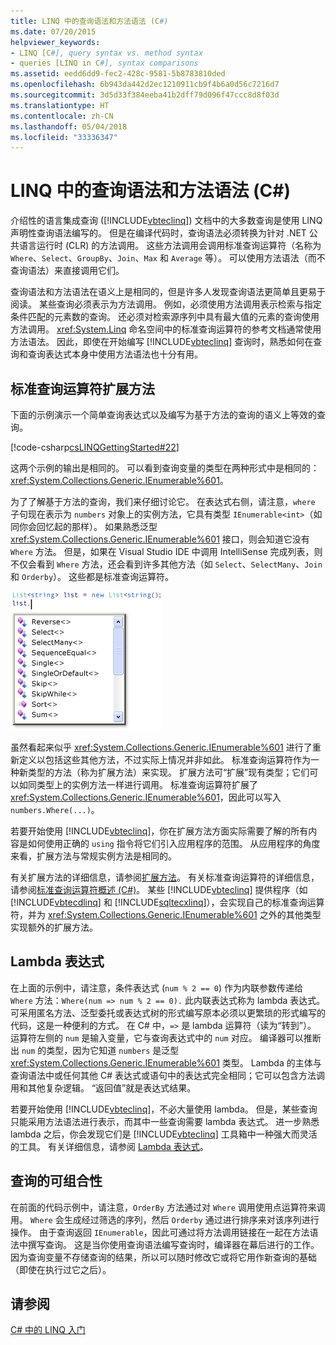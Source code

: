 ```yaml
---
title: LINQ 中的查询语法和方法语法 (C#)
ms.date: 07/20/2015
helpviewer_keywords:
- LINQ [C#], query syntax vs. method syntax
- queries [LINQ in C#], syntax comparisons
ms.assetid: eedd6dd9-fec2-428c-9581-5b8783810ded
ms.openlocfilehash: 6b943da442d2ec1210911cb9f4b6a0d56c7216d7
ms.sourcegitcommit: 3d5d33f384eeba41b2dff79d096f47ccc8d8f03d
ms.translationtype: HT
ms.contentlocale: zh-CN
ms.lasthandoff: 05/04/2018
ms.locfileid: "33336347"
---
```

# <a name="query-syntax-and-method-syntax-in-linq-c"></a>LINQ 中的查询语法和方法语法 (C#)
介绍性的语言集成查询 ([!INCLUDE[vbteclinq](~/includes/vbteclinq-md.md)]) 文档中的大多数查询是使用 LINQ 声明性查询语法编写的。 但是在编译代码时，查询语法必须转换为针对 .NET 公共语言运行时 (CLR) 的方法调用。 这些方法调用会调用标准查询运算符（名称为 `Where`、`Select`、`GroupBy`、`Join`、`Max` 和 `Average` 等）。 可以使用方法语法（而不查询语法）来直接调用它们。  
  
 查询语法和方法语法在语义上是相同的，但是许多人发现查询语法更简单且更易于阅读。 某些查询必须表示为方法调用。 例如，必须使用方法调用表示检索与指定条件匹配的元素数的查询。 还必须对检索源序列中具有最大值的元素的查询使用方法调用。 <xref:System.Linq> 命名空间中的标准查询运算符的参考文档通常使用方法语法。 因此，即使在开始编写 [!INCLUDE[vbteclinq](~/includes/vbteclinq-md.md)] 查询时，熟悉如何在查询和查询表达式本身中使用方法语法也十分有用。  
  
## <a name="standard-query-operator-extension-methods"></a>标准查询运算符扩展方法  
 下面的示例演示一个简单查询表达式以及编写为基于方法的查询的语义上等效的查询。  
  
 [!code-csharp[csLINQGettingStarted#22](../../../../csharp/programming-guide/concepts/linq/codesnippet/CSharp/query-syntax-and-method-syntax-in-linq_1.cs)]  
  
 这两个示例的输出是相同的。 可以看到查询变量的类型在两种形式中是相同的：<xref:System.Collections.Generic.IEnumerable%601>。  
  
 为了了解基于方法的查询，我们来仔细讨论它。 在表达式右侧，请注意，`where` 子句现在表示为 `numbers` 对象上的实例方法，它具有类型 `IEnumerable<int>`（如同你会回忆起的那样）。 如果熟悉泛型 <xref:System.Collections.Generic.IEnumerable%601> 接口，则会知道它没有 `Where` 方法。 但是，如果在 Visual Studio IDE 中调用 IntelliSense 完成列表，则不仅会看到 `Where` 方法，还会看到许多其他方法（如 `Select`、`SelectMany`、`Join` 和 `Orderby`）。 这些都是标准查询运算符。  
  
 ![Intellisense 中的标准查询运算符](../../../../csharp/programming-guide/concepts/linq/media/standardqueryops.png "StandardQueryOps")  
  
 虽然看起来似乎 <xref:System.Collections.Generic.IEnumerable%601> 进行了重新定义以包括这些其他方法，不过实际上情况并非如此。 标准查询运算符作为一种新类型的方法（称为扩展方法）来实现。 扩展方法可“扩展”现有类型；它们可以如同类型上的实例方法一样进行调用。 标准查询运算符扩展了 <xref:System.Collections.Generic.IEnumerable%601>，因此可以写入 `numbers.Where(...)`。  
  
 若要开始使用 [!INCLUDE[vbteclinq](~/includes/vbteclinq-md.md)]，你在扩展方法方面实际需要了解的所有内容是如何使用正确的 `using` 指令将它们引入应用程序的范围。 从应用程序的角度来看，扩展方法与常规实例方法是相同的。  
  
 有关扩展方法的详细信息，请参阅[扩展方法](../../../../csharp/programming-guide/classes-and-structs/extension-methods.md)。 有关标准查询运算符的详细信息，请参阅[标准查询运算符概述 (C#)](../../../../csharp/programming-guide/concepts/linq/standard-query-operators-overview.md)。 某些 [!INCLUDE[vbteclinq](~/includes/vbteclinq-md.md)] 提供程序（如 [!INCLUDE[vbtecdlinq](~/includes/vbtecdlinq-md.md)] 和 [!INCLUDE[sqltecxlinq](~/includes/sqltecxlinq-md.md)]），会实现自己的标准查询运算符，并为 <xref:System.Collections.Generic.IEnumerable%601> 之外的其他类型实现额外的扩展方法。  
  
## <a name="lambda-expressions"></a>Lambda 表达式  
 在上面的示例中，请注意，条件表达式 (`num % 2 == 0`) 作为内联参数传递给 `Where` 方法：`Where(num => num % 2 == 0).` 此内联表达式称为 lambda 表达式。 可采用匿名方法、泛型委托或表达式树的形式编写原本必须以更繁琐的形式编写的代码，这是一种便利的方式。 在 C# 中，`=>` 是 lambda 运算符（读为“转到”）。 运算符左侧的 `num` 是输入变量，它与查询表达式中的 `num` 对应。 编译器可以推断出 `num` 的类型，因为它知道 `numbers` 是泛型 <xref:System.Collections.Generic.IEnumerable%601> 类型。 Lambda 的主体与查询语法中或任何其他 C# 表达式或语句中的表达式完全相同；它可以包含方法调用和其他复杂逻辑。 “返回值”就是表达式结果。  
  
 若要开始使用 [!INCLUDE[vbteclinq](~/includes/vbteclinq-md.md)]，不必大量使用 lambda。 但是，某些查询只能采用方法语法进行表示，而其中一些查询需要 lambda 表达式。 进一步熟悉 lambda 之后，你会发现它们是 [!INCLUDE[vbteclinq](~/includes/vbteclinq-md.md)] 工具箱中一种强大而灵活的工具。 有关详细信息，请参阅 [Lambda 表达式](../../../../csharp/programming-guide/statements-expressions-operators/lambda-expressions.md)。  
  
## <a name="composability-of-queries"></a>查询的可组合性  
 在前面的代码示例中，请注意，`OrderBy` 方法通过对 `Where` 调用使用点运算符来调用。 `Where` 会生成经过筛选的序列，然后 `Orderby` 通过进行排序来对该序列进行操作。 由于查询返回 `IEnumerable`，因此可通过将方法调用链接在一起在方法语法中撰写查询。 这是当你使用查询语法编写查询时，编译器在幕后进行的工作。 因为查询变量不存储查询的结果，所以可以随时修改它或将它用作新查询的基础（即使在执行过它之后）。  
  
## <a name="see-also"></a>请参阅  
 [C# 中的 LINQ 入门](../../../../csharp/programming-guide/concepts/linq/getting-started-with-linq.md)
